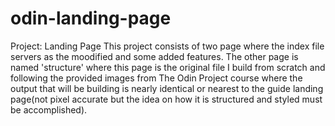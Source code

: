 # odin-landing-page

Project: Landing Page
This project consists of two page where the index file servers as the moodified and some added features. The other page is named 'structure' where this page is the original file I build from scratch and following the provided images from The Odin Project course where the output that will be building is nearly identical or nearest to the guide landing page(not pixel accurate but the idea on how it is structured and styled must be accomplished).
